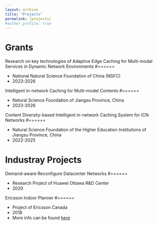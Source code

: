 ```yaml
---
layout: archive
title: "Projects"
permalink: /projects/
#author_profile: true
---
```


Grants
======
Research on key technologies of Adaptive Edge Caching for Multi-modal Services in Dynamic Network Environments
#======
 * National Natural Science Foundation of China (NSFC)
 * 2023-2026


Intelligent in-network Caching for Multi-model Contents
#======
 * Natural Science Foundation of Jiangsu Province, China
 * 2023-2026

Content Diversity-based Intelligent in-network Caching System for ICN Networks
#======
 * Natural Science Foundation of the Higher Education Institutions of Jiangsu Province, China
 * 2022-2025



Industray Projects
======
Demand-aware Reconfigure Datacenter Networks
#======
 * Research Project of Huawei Ottawa R&D Center
 * 2020
 
Ericsson Indoor Planner
#======
 * Project of Ericsson Canada
 * 2018
 * More info can be found [here](https://www.ericsson.com/en/portfolio/networks/ericsson-radio-system/radio/small-cells/indoor/ericsson-indoor-planner)

